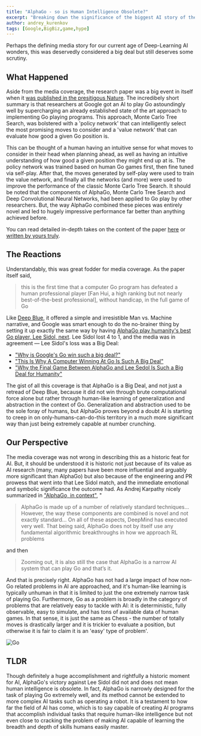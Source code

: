 ```yaml
---
title: "AlphaGo - so is Human Intelligence Obsolete?"
excerpt: "Breaking down the significance of the biggest AI story of the decade"
author: andrey_kurenkov
tags: [Google,BigBiz,game,hype]
---
```

Perhaps the defining media story for our current age of Deep-Learning AI wonders, this was deservedly considered a big deal but still deserves some scrutiny.

## What Happened
Aside from the media coverage, the research paper was a big event in itself when it [was published in the presitigous Nature](http://www.nature.com/nature/journal/v529/n7587/full/nature16961.html?foxtrotcallback=true). The incredibely short summary is that researchers at Google got an AI to play Go astoundingly well by supercharging an already established state of the art approach to implementing Go playing programs. This approach, Monte Carlo Tree Search, was bolstered with a 'policy network' that can intelligently select the most promising moves to consider and a 'value network' that can evaluate how good a given Go position is. 

This can be thought of a human having an intuitive sense for what moves to consider in their head when planning ahead, as well as having an intuitive understanding of how good a given position they might end up at is. The policy network was trained based on human Go games first, then fine tuned via self-play. After that, the moves generated by self-play were used to train the value network, and finally all the networks (and more) were used to improve the performance of the classic Monte Carlo Tree Search. It should be noted that the components of AlphaGo, Monte Carlo Tree Search and Deep Convolutional Neural Networks, had been applied to Go play by other researchers. But, the way AlphaGo combined these pieces was entirely novel and led to hugely impressive performance far better than anything achieved before.

You can read detailed in-depth takes on the content of the paper [here](https://xcorr.net/2016/02/03/5-easy-pieces-how-deepmind-mastered-go/) or [written by yours truly](http://www.andreykurenkov.com/writing/a-brief-history-of-game-ai-part-3/).


## The Reactions
Understandably, this was great fodder for media coverage. As the paper itself said, 

>this is the first time that a computer Go program has defeated a human professional player \[Fan Hui, a high ranking but not nearly best-of-the-best professional\], without handicap, in the full game of Go

Like [Deep Blue](https://en.wikipedia.org/wiki/Deep_Blue_versus_Garry_Kasparov), it offered a simple and irresistible Man vs. Machine narrative, and Google was smart enough to do the no-brainer thing by setting it up exactly the same way by having [AlphaGo play humanity's best Go player, Lee Sidol, next](https://en.wikipedia.org/wiki/AlphaGo_versus_Lee_Sedol). Lee Sidol lost 4 to 1, and the media was in agreement — Lee Sidol's loss was a Big Deal:
* ["Why is Google's Go win such a big deal?"](https://www.theverge.com/2016/3/9/11185030/google-deepmind-alphago-go-artificial-intelligence-impact)
* ["This Is Why A Computer Winning At Go Is Such A Big Deal"](https://www.buzzfeed.com/tomchivers/im-sorry-dave-im-afraid-i-cant-do-that?utm_term=.hjVv0xkE6#.dsB0bL58P)
* ["Why the Final Game Between AlphaGo and Lee Sedol Is Such a Big Deal for Humanity"](https://www.wired.com/2016/03/final-game-alphago-lee-sedol-big-deal-humanity/)

The gist of all this coverage is that AlphaGo is a Big Deal, and not just a retread of Deep Blue, because it did not win through brute computational force alone but rather through human-like learning of generalization and abstraction in the context of Go. Generalization and abstraction used to be the sole foray of humans, but AlphaGo proves beyond a doubt AI is starting to creep in on only-humans-can-do-this territory in a much more significant way than just being extremely capable at number crunching.

## Our Perspective
The media coverage was not wrong in describing this as a historic feat for AI. But, it should be understood it is historic not just because of its value as AI research (many, many papers have been more influential and arguably more significant than AlphaGo) but also because of the engineering and PR prowess that went into that Lee Sidol match, and the immediate emotional and symbolic significance the outcome had. As Andrej Karpathy nicely summarized in ["AlphaGo, in context"](https://medium.com/@karpathy/alphago-in-context-c47718cb95a5), "

> AlphaGo is made up of a number of relatively standard techniques... However, the way these components are combined is novel and not exactly standard... On all of these aspects, DeepMind has executed very well. That being said, AlphaGo does not by itself use any fundamental algorithmic breakthroughs in how we approach RL problems

and then 

> Zooming out, it is also still the case that AlphaGo is a narrow AI system that can play Go and that’s it.

And that is precisely right. AlphaGo has not had a large impact of how non-Go related problems in AI are approached, and it's human-like learning is typically unhuman in that it is limited to just the one extremely narrow task of playing Go. Furthermore, Go as a problem is broadly in the category of problems that are relatively easy to tackle with AI: it is deterministic, fully observable, easy to simulate, and has tons of available data of human games. In that sense, it is just the same as Chess - the number of totally moves is drastically larger and it is trickier to evaluate a position, but otherwise it is fair to claim it is an 'easy' type of problem'.

<img src="{{site.url}}/content/news/images/alphago/venn.png" alt="Go">

## TLDR
Though definitely a huge accomplishment and rightfully a historic moment for AI, AlphaGo's victory against Lee Sidol did not and does not mean human intelligence is obsolete. In fact, AlphaGo is narrowly designed for the task of playing Go extremely well, and its method cannot be extended to more complex AI tasks such as operating a robot. It is a testament to how far the field of AI has come, which is to say capable of creating AI programs that accomplish individual tasks that require human-like intelligence but not even close to cracking the problem of making AI capable of learning the breadth and depth of skills humans easily master.
